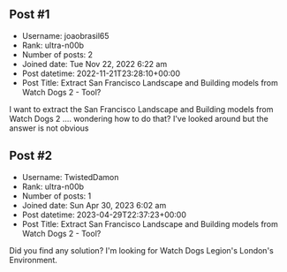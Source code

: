 ## Post #1
- Username: joaobrasil65
- Rank: ultra-n00b
- Number of posts: 2
- Joined date: Tue Nov 22, 2022 6:22 am
- Post datetime: 2022-11-21T23:28:10+00:00
- Post Title: Extract San Francisco Landscape and Building models from Watch Dogs 2 - Tool?

I want to extract the San Francisco Landscape and Building models from Watch Dogs 2 .... wondering how to do that? I've looked around but the answer is not obvious
## Post #2
- Username: TwistedDamon
- Rank: ultra-n00b
- Number of posts: 1
- Joined date: Sun Apr 30, 2023 6:02 am
- Post datetime: 2023-04-29T22:37:23+00:00
- Post Title: Extract San Francisco Landscape and Building models from Watch Dogs 2 - Tool?

Did you find any solution? I'm looking for Watch Dogs Legion's London's Environment.
